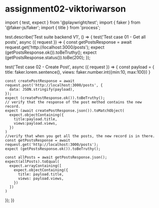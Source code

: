 # assignment02-viktoriwarson

import { test, expect } from '@playwright/test';
import { faker } from '@faker-js/faker';
import { title } from 'process';


test.describe('Test suite backend V1', () => {
  test('Test case 01 - Get all posts', async ({ request }) => {
    const getPostsResponse = await request.get('http://localhost:3000/posts');
    expect (getPostsResponse.ok()).toBeTruthy();
    expect (getPostsResponse.status()).toBe(200);
  });

  test('Test case 02 - Create Post', async ({ request }) => {
    const payload = {
      title: faker.lorem.sentence(),
      views: faker.number.int({min:10, max:100})
    }

    const createPostResponse = await request.post('http://localhost:3000/posts', {
      data: JSON.stringify(payload),
    });
    expect (createPostResponse.ok()).toBeTruthy(); 
    // verify that the response of the post method contains the new record.
    expect (await createPostResponse.json()).toMatchObject(
      expect.objectContaining({
        title:payload.title, 
        views:payload.views,
      })
    )
    //verify that when you get all the posts, the new record is in there.
    const getPostsResponse = await request.get('http://localhost:3000/posts');
    expect (getPostsResponse.ok()).toBeTruthy();
    
    const allPosts = await getPostsResponse.json();
    expect(allPosts).toEqual(
      expect.arrayContaining([
        expect.objectContaining({
          title: payload.title, 
          views: payload.views,
        })
      ])
    )
  });
})